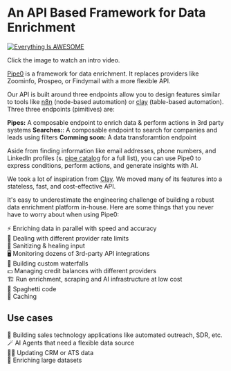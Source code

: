 # An API Based Framework for Data Enrichment

[![Everything Is AWESOME](https://imagedelivery.net/3B3AWuP94-S3Ro5eEac6JA/b63a90b7-6969-45f2-237b-1d9d45673b00/ytthumbnail)](https://youtu.be/k9g7Tpcawu0 "Pipe0 Intro")

Click the image to watch an intro video.

[Pipe0](https://pipe0.com) is a framework for data enrichment. It replaces providers
like Zoominfo, Prospeo, or Findymail with a more flexible API.

Our API is built around three endpoints allow you to design features similar to tools like [n8n](https://n8n.io) (node-based automation)
or [clay](https://clay.com) (table-based automation). Three three endpoints (pimitives) are:

**Pipes:** A composable endpoint to enrich data & perform actions in 3rd party systems
**Searches:**: A composable endpoint to search for companies and leads using filters
**Comming soon:** A data transforamtion endpoint

Aside from finding information like email addresses, phone numbers, and LinkedIn profiles
(s. [pipe catalog](https://pipe0.com/resources/pipe-catalog) for a full list),
you can use Pipe0 to express conditions, perform actions, and generate insights with AI.

We took a lot of inspiration from [Clay](https://clay.com). We moved many of its features
into a stateless, fast, and cost-effective API.

It's easy to underestimate the engineering challenge of building a robust data enrichment platform in-house.
Here are some things that you never have to worry about when using Pipe0:

⚡️ Enriching data in parallel with speed and accuracy  
🛑 Dealing with different provider rate limits  
🧼 Sanitizing & healing input  
🖥️ Monitoring dozens of 3rd-party API integrations  
🌊 Building custom waterfalls  
💵 Managing credit balances with different providers  
🏗️ Run enrichment, scraping and AI infrastructure at low cost  
🍝 Spaghetti code  
💾 Caching

## Use cases

🤖 Building sales technology applications like automated outreach, SDR, etc.  
🪄 AI Agents that need a flexible data source  
🧙🏻 Updating CRM or ATS data  
🧬 Enriching large datasets
